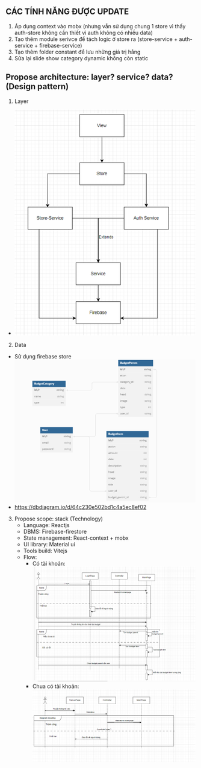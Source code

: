 ## CÁC TÍNH NĂNG ĐƯỢC UPDATE

1. Áp dụng context vào mobx (nhưng vẫn sử dụng chung 1 store vì thấy auth-store không cần thiết vì auth không có nhiều data)
2. Tạo thêm module serivce để tách logic ở store ra (store-service + auth-service + firebase-service)
3. Tạo thêm folder constant để lưu những giá trị hằng
4. Sửa lại slide show category dynamic không còn static

## Propose architecture: layer? service? data? (Design pattern)

1. Layer

- ![Alt text](image.png)

2. Data

- Sử dụng firebase store
  ![Alt text](image-1.png)
- https://dbdiagram.io/d/64c230e502bd1c4a5ec8ef02

3. Propose scope: stack (Technology)
   - Language: Reactjs
   - DBMS: Firebase-firestore
   - State management: React-context + mobx
   - UI library: Material ui
   - Tools build: Vitejs
   - Flow:
     - Có tài khoản:
       ![Alt text](image-2.png)
     - Chua có tài khoản:
       ![Alt text](image-3.png)
